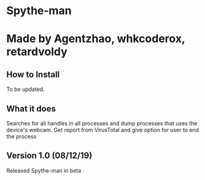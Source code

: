 # Spythe-man

# Made by Agentzhao, whkcoderox, retardvoldy

## How to Install
To be updated.

## What it does
Searches for all handles in all processes and dump processes that uses the device's webcam.
Get report from VirusTotal and give option for user to end the process

## Version 1.0 (08/12/19)
Released Spythe-man in beta <br />
